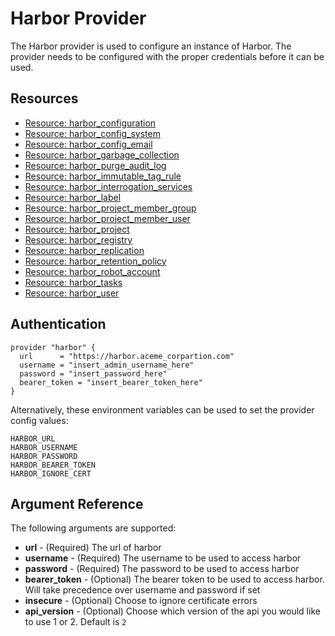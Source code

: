 # Harbor Provider
The Harbor provider is used to configure an instance of Harbor. The provider needs to be configured with the proper credentials before it can be used.

## Resources
* [Resource: harbor_configuration](resources/configuration.md)
* [Resource: harbor_config_system](resources/config_system.md)
* [Resource: harbor_config_email](resources/config_email.md)
* [Resource: harbor_garbage_collection](resources/garbage_collection.md)
* [Resource: harbor_purge_audit_log](resources/purge-audit-log.md)
* [Resource: harbor_immutable_tag_rule](resources/immutable_tag_rule.md)
* [Resource: harbor_interrogation_services](resources/interrogation_services.md)
* [Resource: harbor_label](resources/label.md)
* [Resource: harbor_project_member_group](resources/project_member_group.md)
* [Resource: harbor_project_member_user](resources/project_member_user.md)
* [Resource: harbor_project](resources/project.md)
* [Resource: harbor_registry](resources/registry.md)
* [Resource: harbor_replication](resources/replication.md)
* [Resource: harbor_retention_policy](resources/retention_policy.md)
* [Resource: harbor_robot_account](resources/robot_account.md)
* [Resource: harbor_tasks](resources/tasks.md)
* [Resource: harbor_user](resources/user.md)

## Authentication
```hcl
provider "harbor" {
  url      = "https://harbor.aceme_corpartion.com"
  username = "insert_admin_username_here"
  password = "insert_password_here"
  bearer_token = "insert_bearer_token_here"
}
```

Alternatively, these environment variables can be used to set the provider config values:
```
HARBOR_URL
HARBOR_USERNAME
HARBOR_PASSWORD
HARBOR_BEARER_TOKEN
HARBOR_IGNORE_CERT
```

## Argument Reference
The following arguments are supported:

* **url** - (Required) The url of harbor
* **username** - (Required) The username to be used to access harbor
* **password** - (Required) The password to be used to access harbor
* **bearer_token** - (Optional) The bearer token to be used to access harbor. Will take precedence over username and password if set
* **insecure** - (Optional) Choose to ignore certificate errors
* **api_version** - (Optional) Choose which version of the api you would like to use 1 or 2. Default is `2`
